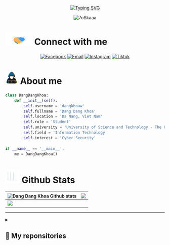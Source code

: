 <p align="center"><a href="https://git.io/typing-svg"><img src="https://readme-typing-svg.demolab.com?font=Fira+Code&duration=3500&pause=1000&color=18E532&size=30&center=true&width=500&height=70&lines=Hi+%2C+I'm+Dang+Dang+Khoa" alt="Typing SVG" /></a></p>

<p align="center"><img src="https://komarev.com/ghpvc/?username=dangkhoaw&label=Profile+views&color=b7bdf8&style=for-the-badge" alt="7oSkaaa" height=25px, width=160px/></p>

# <img  src="src/handshake.gif" width = 85px> Connect with me

<p align="center">
  <a href="https://www.facebook.com/khoaw.dang" target="blank"><img align="center"
     src="https://img.shields.io/badge/facebook-4267B2.svg?style=for-the-badge&logo=facebook&logoColor=white"
    alt="Facebook" height="30"/></a>
  <a href="mailto:khoadn1109@gmail.com" target="blank"><img align="center"
     src="https://img.shields.io/badge/gmail-EA4335.svg?style=for-the-badge&logo=gmail&logoColor=white"
     alt="Email" height="30"/></a>
  <a href="https://www.instagram.com/_dang_khoaw_" target="blank"><img align="center"
     src="https://img.shields.io/badge/instagram-%23E4405F.svg?style=for-the-badge&logo=Instagram&logoColor=white"
     alt="Instagram" height="30"/></a>
  <a href="https://www.tiktok.com/@dang.khoaw" target="blank"><img align="center"
     src="https://img.shields.io/badge/Tiktok-000000.svg?style=for-the-badge&logo=Tiktok&logoColor=white" 
     alt="Tiktok" height="30"/></a>
</p>

# <img src="src/about_me.gif" width = 40px> About me

```python
class DangDangKhoa:
    def __init__(self):
        self.username = 'dangkhoaw'
        self.fullname = 'Dang Dang Khoa'
        self.location = 'Da Nang, Viet Nam'
        self.role = 'Student'
        self.university = 'University of Science and Technology - The University of Danang (DUT)'
        self.field = 'Information Technology'
        self.interest = 'Cyber Security'

if __name__ == '__main__':
    me = DangDangKhoa()
```

# <a align='left'><img src="src/Statistics.gif" width = 45px></a> Github Stats

<div align="center">
  <table>
    <thead>
      <tr>
        <th>
          <a>
            <img align="center" src="https://github-readme-stats.vercel.app/api?username=dangkhoaw&include_all_commits=true&count_private=true&show_icons=true&line_height=20&theme=tokyonight" alt="Dang Dang Khoa Github stats" />
          </a>
        </th>
        <th>
          <a>
            <img align="center" src="https://github-readme-stats.vercel.app/api/top-langs/?username=dangkhoaw&layout=compact&hide_progress=true&line_height=20&theme=tokyonight" />
          </a>
        </th>
      </tr>
    </thead>
    <tbody>
      <tr>
        <td colspan="2">
          <img src="https://github-readme-activity-graph.vercel.app/graph?username=dangkhoaw&theme=tokyo-night" />
        </td>
      </tr>
    </tbody>
  </table>
</div>

---

<details><summary><h2> 📂 My reponsitories </h2></summary>

<div>
  <p align="center">
    <a href="https://github.com/dangkhoaw/Student-Management">
      <img align="center" src="https://github-readme-stats.vercel.app/api/pin/?username=dangkhoaw&repo=Student-Management&theme=tokyonight" />
    </a>
    <a href="https://github.com/dangkhoaw/Net-Management">
      <img align="center" src="https://github-readme-stats.vercel.app/api/pin/?username=dangkhoaw&repo=Net-Management&theme=tokyonight" />
    </a>
    <a href="https://github.com/dangkhoaw/CTF">
      <img align="center" src="https://github-readme-stats.vercel.app/api/pin/?username=dangkhoaw&repo=CTF&theme=tokyonight" />
    </a>
    <a href="https://github.com/dangkhoaw/ransomware">
      <img align="center" src="https://github-readme-stats.vercel.app/api/pin/?username=dangkhoaw&repo=ransomware&theme=tokyonight" />
    </a>
    <a href="https://github.com/dangkhoaw/dangkhoaw">
      <img align="center" src="https://github-readme-stats.vercel.app/api/pin/?username=dangkhoaw&repo=dangkhoaw&theme=tokyonight" />
    </a>
  </p>
</div>
</details>
